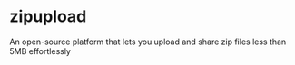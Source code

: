 # zipupload
An open-source platform that lets you upload and share zip files less than 5MB effortlessly
